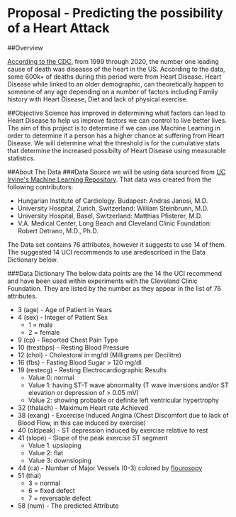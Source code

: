 # Proposal - Predicting the possibility of a Heart Attack


##Overview 

[According to the CDC,](https://wonder.cdc.gov/controller/datarequest/D76;jsessionid=DE3EB5A7DC7D076CE0244F57CA26) from 1999 through 2020, the number one leading cause of death was diseases of the heart in the US. According to the data, some 600k+ of deaths during this period were from Heart Disease. Heart Disease while linked to an older demographic, can theoretically happen to someone of any age depending on a number of factors including Family history with Heart Disease, Diet and lack of physical exercise.

##Objective
Science has improved in determining what factors can lead to Heart Disease to help us improve factors we can control to live better lives. The aim of this project is to determine if we can use Machine Learning in order to determine if a person has a higher chance at suffering from Heart Disease. We will determine what the threshold is for the cumulative stats that determine the increased possibilty of Heart Disease using measurable statistics.


##About The Data
###Data Source
we will be using data sourced from [UC Irvine's Machine Learning Repository](https://archive.ics.uci.edu/ml/datasets/Heart+Disease). That data was created from the following contributors:

* Hungarian Institute of Cardiology. Budapest: Andras Janosi, M.D.
* University Hospital, Zurich, Switzerland: William Steinbrunn, M.D.
* University Hospital, Basel, Switzerland: Matthias Pfisterer, M.D.
* V.A. Medical Center, Long Beach and Cleveland Clinic Foundation: Robert Detrano, M.D., Ph.D.

The Data set contains 76 attributes, however it suggests to use 14 of them. The suggested 14 UCI recommends to use aredescribed in the Data Dictionary below.

###Data Dictionary
The below data points are the 14 the UCI recommend and have been used within experiments with the Cleveland Clinic Foundation. They are listed by the number as they appear in the list of 76 attributes.


* 3 (age) - Age of Patient in Years
* 4 (sex) - Integer of Patient Sex
	* 1 = male
	* 2 = female
* 9 (cp) - Reported Chest Pain Type
* 10 (trestbps) - Resting Blood Pressure
* 12 (chol) - Cholestoral in mg/dl (Milligrams per Decilitre)
* 16 (fbs) - Fasting Blood Sugar > 120 mg/dl
* 19 (restecg) - Resting Electrocardiographic Results
	* Value 0: normal
	* Value 1: having ST-T wave abnormality (T wave inversions and/or ST elevation or depression of > 0.05 mV)
	* Value 2: showing probable or definite left ventricular hypertrophy
* 32 (thalach) - Maximum Heart rate Achieved
* 38 (exang) - Excercise Induced Angina (Chest Discomfort due to lack of Blood Flow, in this cae induced by exercise)
* 40 (oldpeak) - ST depression induced by exercise relative to rest
* 41 (slope) - Slope of the peak exercise ST segment
	* Value 1: upsloping
	* Value 2: flat
	* Value 3: downsloping
* 44 (ca) - Number of Major Vessels (0-3) colored by [flourosopy](https://www.hopkinsmedicine.org/health/treatment-tests-and-therapies/fluoroscopy-procedure#:~:text=Fluoroscopy%20is%20a%20study%20of,can%20be%20seen%20in%20detail.)
* 51 (thal)
	* 3 = normal
	* 6 = fixed defect
	* 7 = reversable defect
* 58 (num) - The predicted Attribute